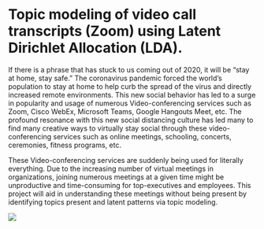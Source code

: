 
# Topic modeling of video call transcripts (Zoom) using Latent Dirichlet Allocation (LDA).

If there is a phrase that has stuck to us coming out of 2020, it will be “stay at home, stay safe.” The coronavirus pandemic forced the world’s population to stay at home to help curb the spread of the virus and directly increased remote environments. This new social behavior has led to a surge in popularity and usage of numerous Video-conferencing services such as Zoom, Cisco WebEx, Microsoft Teams, Google Hangouts Meet, etc. The profound resonance with this new social distancing culture has led many to find many creative ways to virtually stay social through these video-conferencing services such as online meetings, schooling, concerts, ceremonies, fitness programs, etc. 

These Video-conferencing services are suddenly being used for literally everything.
Due to the increasing number of virtual meetings in organizations, joining numerous meetings at a given time might be unproductive and time-consuming for top-executives and employees. This project will aid in understanding these meetings without being present by identifying topics present and latent patterns via topic modeling.

![](overview_demo.gif)
